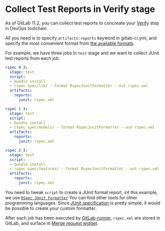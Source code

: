 # Collect Test Reports in Verify stage

As of GitLab 11.2, you can collect test reports to concreate your [Verify](link) step in DevOps toolchain.

All you need is to specify `artifacts:reports` keyword in gitlab-ci.yml, and specify the most convenient format from [the available formats](link).

For example, we have three jobs in `test` stage and we want to collect JUnit test reports from each job.

```yaml
rspec 0 3:
  stage: test
  script:
  - bundle install
  - rspec spec/lib/ --format RspecJunitFormatter --out rspec.xml
  artifacts:
    reports:
      junit: rspec.xml

rspec 1 3:
  stage: test
  script:
  - bundle install
  - rspec spec/models/ --format RspecJunitFormatter --out rspec.xml
  artifacts:
    reports:
      junit: rspec.xml

rspec 2 3:
  stage: test
  script:
  - bundle install
  - rspec spec/features/ --format RspecJunitFormatter --out rspec.xml
  artifacts:
    reports:
      junit: rspec.xml
```

You need to tweak `script` to create a JUnit format report, int this example, we use [`RSpec JUnit Formatter`](https://github.com/sj26/rspec_junit_formatter)
You can find other tools for other programming languages. Since [JUnit specification](junit-specification) is pretty simple, it would be possible to create your custom formatter.

After each job has been executed by [GitLab-runner](link), `rspec.xml` are stored in GitLab, and surface in [Merge request widget](link).

[junit-specification]: https://www.ibm.com/support/knowledgecenter/en/SSQ2R2_14.1.0/com.ibm.rsar.analysis.codereview.cobol.doc/topics/cac_useresults_junit.html
